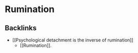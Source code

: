 # Rumination

## Backlinks
* [[Psychological detachment is the inverse of rumination]]
	* [[Rumination]].

<!-- {BearID:ECD1A690-23FE-40A9-BF4F-E36868B107B2-968-000002EB57EE1E37} -->
